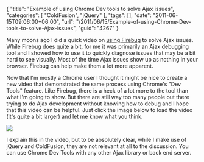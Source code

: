 {
	"title": "Example of using Chrome Dev tools to solve Ajax issues",
	"categories": [
		"ColdFusion",
		"jQuery"
	],
	"tags": [],
	"date": "2011-06-15T09:06:00+06:00",
	"url": "/2011/06/15/Example-of-using-Chrome-Dev-tools-to-solve-Ajax-issues",
	"guid": "4267"
}

Many moons ago I did a quick video on <a href="http://www.developria.com/2009/06/quick-video-example-of-firebug.html">using Firebug</a> to solve Ajax issues. While Firebug does quite a bit, for me it was primarily an Ajax debugging tool and I showed how to use it to quickly diagnose issues that may be a bit hard to see visually. Most of the time Ajax issues show up as nothing in your browser. Firebug can help make them a lot more apparent. 

Now that I'm mostly a Chrome user I thought it might be nice to create a new video that demonstrated the same process using Chrome's "Dev Tools" feature. Like Firebug, there is a heck of a lot more to the tool than what I'm going to show. But there are still way too many people out there trying to do Ajax development without knowing how to debug and I hope that this video can be helpful. Just click the image below to load the video (it's quite a bit larger) and let me know what you think.

<a href="http://www.raymondcamden.com/images/2011-06-14_2228.swf"><img src="http://static.raymondcamden.com/images/cfjedi/ScreenClip116.png" /></a>

I explain this in the video, but to be absolutely clear, while I make use of jQuery and ColdFusion, they are not relevant at all to the discussion. You can use Chrome Dev Tools with any other Ajax library or back end server.